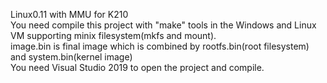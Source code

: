 Linux0.11 with MMU for K210  
You need compile this project with "make" tools in the Windows and Linux VM supporting minix filesystem(mkfs and mount).  
image.bin is final image which is combined by rootfs.bin(root filesystem) and system.bin(kernel image)  
You need Visual Studio 2019 to open the project and compile.
